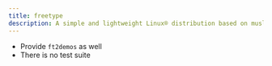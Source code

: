 ```yaml
---
title: freetype
description: A simple and lightweight Linux® distribution based on musl libc and toybox
---
```


- Provide `ft2demos` as well
- There is no test suite
